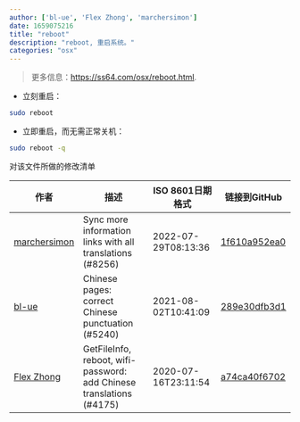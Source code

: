 ```yaml
---
author: ['bl-ue', 'Flex Zhong', 'marchersimon']
date: 1659075216
title: "reboot"
description: "reboot, 重启系统。"
categories: "osx"
---
```

> 更多信息：<https://ss64.com/osx/reboot.html>.

- 立刻重启：

```bash
sudo reboot
```

- 立即重启，而无需正常关机：

```bash
sudo reboot -q
```
对该文件所做的修改清单


作者 | 描述 | ISO 8601日期格式 | 链接到GitHub
------|-----|-----|-----
[marchersimon](mailto:50295997+marchersimon@users.noreply.github.com) | Sync more information links with all translations (#8256) | 2022-07-29T08:13:36 | [1f610a952ea0](https://github.com/tldr-pages/tldr/commit/1f610a952ea0d53e0a1bdbd1246ef81f24db2f3f)
[bl-ue](mailto:54780737+bl-ue@users.noreply.github.com) | Chinese pages: correct Chinese punctuation (#5240) | 2021-08-02T10:41:09 | [289e30dfb3d1](https://github.com/tldr-pages/tldr/commit/289e30dfb3d1d73bade9e3610e12bfc90e9270ae)
[Flex Zhong](mailto:chungzh07@gmail.com) | GetFileInfo, reboot, wifi-password: add Chinese translations (#4175) | 2020-07-16T23:11:54 | [a74ca40f6702](https://github.com/tldr-pages/tldr/commit/a74ca40f670247939ec26d0bd2d3968d9aef8a40)

